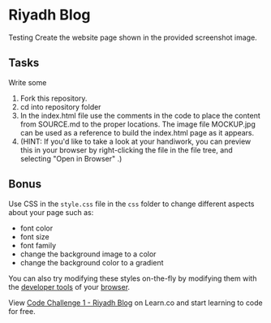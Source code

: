 # Riyadh Blog
Testing
Create the website page shown in the provided screenshot image.

## Tasks

Write some

1. Fork this repository. 
2. cd into repository folder
3. In the index.html file use the comments in the code to place the content from SOURCE.md to the proper locations. The image file MOCKUP.jpg can be used as a reference to build the index.html page as it appears.
4. (HINT: If you'd like to take a look at your handiwork, you can preview this in your browser by right-clicking the file in the file tree, and selecting "Open in Browser" .)

## Bonus
Use CSS in the `style.css` file in the `css` folder to change different aspects about your page such as:
* font color
* font size
* font family
* change the background image to a color
* change the background color to a gradient

You can also try modifying these styles on-the-fly by modifying them with the [developer tools](https://www.youtube.com/watch?v=q3mWDijP_8w) of your [browser](http://www.sitepoint.com/edit-source-files-in-chrome/).

<p data-visibility='hidden'>View <a href='https://learn.co/lessons/fe-riyadh-blog' title='Code Challenge 1 - Riyadh Blog'>Code Challenge 1 - Riyadh Blog</a> on Learn.co and start learning to code for free.</p>
